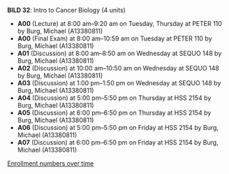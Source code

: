 **BILD 32**: Intro to Cancer Biology (4 units)

- **A00** (Lecture) at 8:00 am–9:20 am on Tuesday, Thursday at PETER 110 by Burg, Michael (A13380811)
- **A00** (Final Exam) at 8:00 am–10:59 am on Tuesday at PETER 110 by Burg, Michael (A13380811)
- **A01** (Discussion) at 8:00 am–8:50 am on Wednesday at SEQUO 148 by Burg, Michael (A13380811)
- **A02** (Discussion) at 10:00 am–10:50 am on Wednesday at SEQUO 148 by Burg, Michael (A13380811)
- **A03** (Discussion) at 1:00 pm–1:50 pm on Wednesday at SEQUO 148 by Burg, Michael (A13380811)
- **A04** (Discussion) at 5:00 pm–5:50 pm on Thursday at HSS 2154 by Burg, Michael (A13380811)
- **A05** (Discussion) at 6:00 pm–6:50 pm on Thursday at HSS 2154 by Burg, Michael (A13380811)
- **A06** (Discussion) at 5:00 pm–5:50 pm on Friday at HSS 2154 by Burg, Michael (A13380811)
- **A07** (Discussion) at 6:00 pm–6:50 pm on Friday at HSS 2154 by Burg, Michael (A13380811)

[Enrollment numbers over time](./BILD32.tsv)
